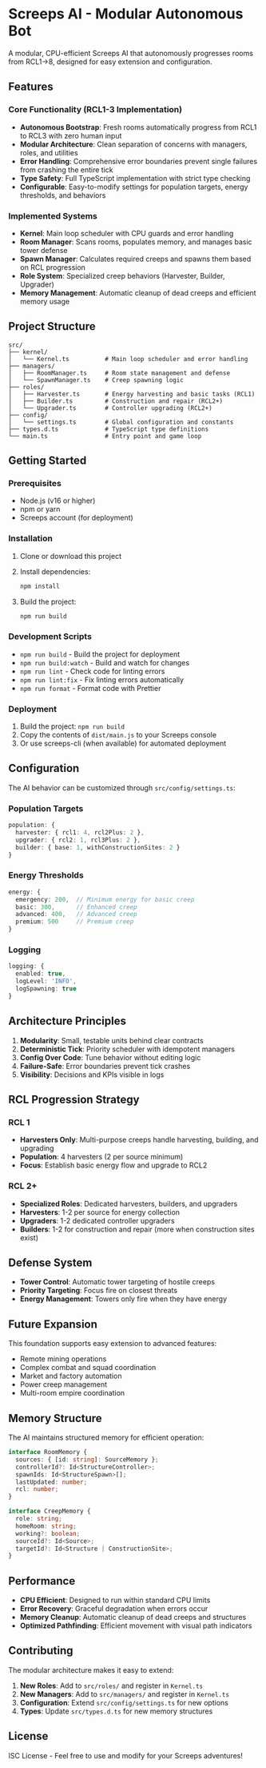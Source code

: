 # Screeps AI - Modular Autonomous Bot

A modular, CPU-efficient Screeps AI that autonomously progresses rooms from RCL1→8, designed for easy extension and configuration.

## Features

### Core Functionality (RCL1-3 Implementation)
- **Autonomous Bootstrap**: Fresh rooms automatically progress from RCL1 to RCL3 with zero human input
- **Modular Architecture**: Clean separation of concerns with managers, roles, and utilities
- **Error Handling**: Comprehensive error boundaries prevent single failures from crashing the entire tick
- **Type Safety**: Full TypeScript implementation with strict type checking
- **Configurable**: Easy-to-modify settings for population targets, energy thresholds, and behaviors

### Implemented Systems
- **Kernel**: Main loop scheduler with CPU guards and error handling
- **Room Manager**: Scans rooms, populates memory, and manages basic tower defense
- **Spawn Manager**: Calculates required creeps and spawns them based on RCL progression
- **Role System**: Specialized creep behaviors (Harvester, Builder, Upgrader)
- **Memory Management**: Automatic cleanup of dead creeps and efficient memory usage

## Project Structure

```
src/
├── kernel/
│   └── Kernel.ts          # Main loop scheduler and error handling
├── managers/
│   ├── RoomManager.ts     # Room state management and defense
│   └── SpawnManager.ts    # Creep spawning logic
├── roles/
│   ├── Harvester.ts       # Energy harvesting and basic tasks (RCL1)
│   ├── Builder.ts         # Construction and repair (RCL2+)
│   └── Upgrader.ts        # Controller upgrading (RCL2+)
├── config/
│   └── settings.ts        # Global configuration and constants
├── types.d.ts             # TypeScript type definitions
└── main.ts                # Entry point and game loop
```

## Getting Started

### Prerequisites
- Node.js (v16 or higher)
- npm or yarn
- Screeps account (for deployment)

### Installation

1. Clone or download this project
2. Install dependencies:
   ```bash
   npm install
   ```

3. Build the project:
   ```bash
   npm run build
   ```

### Development Scripts

- `npm run build` - Build the project for deployment
- `npm run build:watch` - Build and watch for changes
- `npm run lint` - Check code for linting errors
- `npm run lint:fix` - Fix linting errors automatically
- `npm run format` - Format code with Prettier

### Deployment

1. Build the project: `npm run build`
2. Copy the contents of `dist/main.js` to your Screeps console
3. Or use screeps-cli (when available) for automated deployment

## Configuration

The AI behavior can be customized through `src/config/settings.ts`:

### Population Targets
```typescript
population: {
  harvester: { rcl1: 4, rcl2Plus: 2 },
  upgrader: { rcl2: 1, rcl3Plus: 2 },
  builder: { base: 1, withConstructionSites: 2 }
}
```

### Energy Thresholds
```typescript
energy: {
  emergency: 200,  // Minimum energy for basic creep
  basic: 300,      // Enhanced creep
  advanced: 400,   // Advanced creep
  premium: 500     // Premium creep
}
```

### Logging
```typescript
logging: {
  enabled: true,
  logLevel: 'INFO',
  logSpawning: true
}
```

## Architecture Principles

1. **Modularity**: Small, testable units behind clear contracts
2. **Deterministic Tick**: Priority scheduler with idempotent managers
3. **Config Over Code**: Tune behavior without editing logic
4. **Failure-Safe**: Error boundaries prevent tick crashes
5. **Visibility**: Decisions and KPIs visible in logs

## RCL Progression Strategy

### RCL 1
- **Harvesters Only**: Multi-purpose creeps handle harvesting, building, and upgrading
- **Population**: 4 harvesters (2 per source minimum)
- **Focus**: Establish basic energy flow and upgrade to RCL2

### RCL 2+
- **Specialized Roles**: Dedicated harvesters, builders, and upgraders
- **Harvesters**: 1-2 per source for energy collection
- **Upgraders**: 1-2 dedicated controller upgraders
- **Builders**: 1-2 for construction and repair (more when construction sites exist)

## Defense System

- **Tower Control**: Automatic tower targeting of hostile creeps
- **Priority Targeting**: Focus fire on closest threats
- **Energy Management**: Towers only fire when they have energy

## Future Expansion

This foundation supports easy extension to advanced features:
- Remote mining operations
- Complex combat and squad coordination
- Market and factory automation
- Power creep management
- Multi-room empire coordination

## Memory Structure

The AI maintains structured memory for efficient operation:

```typescript
interface RoomMemory {
  sources: { [id: string]: SourceMemory };
  controllerId?: Id<StructureController>;
  spawnIds: Id<StructureSpawn>[];
  lastUpdated: number;
  rcl: number;
}

interface CreepMemory {
  role: string;
  homeRoom: string;
  working?: boolean;
  sourceId?: Id<Source>;
  targetId?: Id<Structure | ConstructionSite>;
}
```

## Performance

- **CPU Efficient**: Designed to run within standard CPU limits
- **Error Recovery**: Graceful degradation when errors occur
- **Memory Cleanup**: Automatic cleanup of dead creeps and structures
- **Optimized Pathfinding**: Efficient movement with visual path indicators

## Contributing

The modular architecture makes it easy to extend:

1. **New Roles**: Add to `src/roles/` and register in `Kernel.ts`
2. **New Managers**: Add to `src/managers/` and register in `Kernel.ts`
3. **Configuration**: Extend `src/config/settings.ts` for new options
4. **Types**: Update `src/types.d.ts` for new memory structures

## License

ISC License - Feel free to use and modify for your Screeps adventures!
